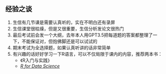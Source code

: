 ## 经验之谈
1. 生信有几节课是需要认真听的，实在不明白还有录屏
2. 生信课堂很枯燥，但是又很重要，生信分析发论文很热门
3. 最后考试前会发一个大纲，去年本人用GPT3.5把每道题的答案都整理了一下，不能保证对，但抱佛脚还是可以试试的
4. 期末考试为全选择题，如果认真听讲的话非常简单
5. 有兴趣的话好好学习一下R语言，可以不仅局限于课内的内容，推荐两本书：
   - 《R入门与实践》
   - [*R for Data Science*](https://r4ds.hadley.nz/)
